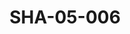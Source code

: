 ---
pid: SHA-05-006
title: SHA-05-006
language: 'en '
collection: Sharhabil Ahmed
original_label: 
rights: Sharhabil Ahmed
location_of_original: Sharhabil Ahmed
photographer_or_studio: 
scanned_from: photograph 6.3 by 8.9
_date: early 1960s
location: Omdurman, Abdel Gayoum Gate
description: Sharhabil Ahmed with two others
additional_notes: 
permission_display: 'yes'
on_server: 'no'
on_website: 'no'
permalink: "/archive/en/sha-05-006.html"
layout: photo-page
---